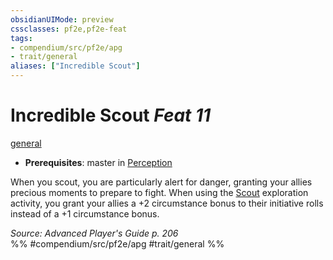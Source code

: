 ```yaml
---
obsidianUIMode: preview
cssclasses: pf2e,pf2e-feat
tags:
- compendium/src/pf2e/apg
- trait/general
aliases: ["Incredible Scout"]
---
```

# Incredible Scout  *Feat 11*  
[general](rules/traits/general.md "General Feat Trait")  

- **Prerequisites**: master in [Perception](compendium/skills.md#Perception)

When you scout, you are particularly alert for danger, granting your allies precious moments to prepare to fight. When using the [Scout](rules/actions/scout.md) exploration activity, you grant your allies a +2 circumstance bonus to their initiative rolls instead of a +1 circumstance bonus.

*Source: Advanced Player's Guide p. 206*  
%% #compendium/src/pf2e/apg #trait/general %%